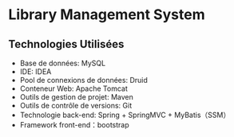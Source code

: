 # Library Management System

## Technologies Utilisées
- Base de données: MySQL
- IDE: IDEA
- Pool de connexions de données: Druid
- Conteneur Web: Apache Tomcat
- Outils de gestion de projet: Maven
- Outils de contrôle de versions: Git
- Technologie back-end: Spring + SpringMVC + MyBatis（SSM）
- Framework front-end：bootstrap
